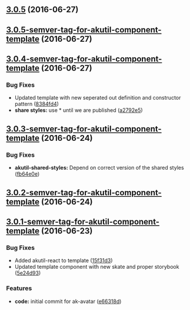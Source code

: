 <a name="3.0.5"></a>
## [3.0.5](https://aui-team-bot/https://bitbucket.org/atlassian/atlaskit-spike/compare/3.0.5-semver-tag-for-akutil-component-template...v3.0.5) (2016-06-27)



<a name="3.0.5-semver-tag-for-akutil-component-template"></a>
## [3.0.5-semver-tag-for-akutil-component-template](https://aui-team-bot/https://bitbucket.org/atlassian/atlaskit-spike/compare/3.0.4-semver-tag-for-akutil-component-template...3.0.5-semver-tag-for-akutil-component-template) (2016-06-27)



<a name="3.0.4-semver-tag-for-akutil-component-template"></a>
## [3.0.4-semver-tag-for-akutil-component-template](https://aui-team-bot/https://bitbucket.org/atlassian/atlaskit-spike/compare/3.0.3-semver-tag-for-akutil-component-template...3.0.4-semver-tag-for-akutil-component-template) (2016-06-27)


### Bug Fixes

* Updated template with new seperated out definition and constructor pattern ([8384fd4](https://aui-team-bot/https://bitbucket.org/atlassian/atlaskit-spike/commits/8384fd4))
* **share styles:** use * until we are published ([a2792e5](https://aui-team-bot/https://bitbucket.org/atlassian/atlaskit-spike/commits/a2792e5))



<a name="3.0.3-semver-tag-for-akutil-component-template"></a>
## [3.0.3-semver-tag-for-akutil-component-template](https://aui-team-bot/https://bitbucket.org/atlassian/atlaskit-spike/compare/3.0.2-semver-tag-for-akutil-component-template...3.0.3-semver-tag-for-akutil-component-template) (2016-06-24)


### Bug Fixes

* **akutil-shared-styles:** Depend on correct version of the shared styles ([fb64e0e](https://aui-team-bot/https://bitbucket.org/atlassian/atlaskit-spike/commits/fb64e0e))



<a name="3.0.2-semver-tag-for-akutil-component-template"></a>
## [3.0.2-semver-tag-for-akutil-component-template](https://aui-team-bot/https://bitbucket.org/atlassian/atlaskit-spike/compare/3.0.1-semver-tag-for-akutil-component-template...3.0.2-semver-tag-for-akutil-component-template) (2016-06-24)



<a name="3.0.1-semver-tag-for-akutil-component-template"></a>
## [3.0.1-semver-tag-for-akutil-component-template](https://aui-team-bot/https://bitbucket.org/atlassian/atlaskit-spike/compare/e66318d...3.0.1-semver-tag-for-akutil-component-template) (2016-06-23)


### Bug Fixes

* Added akutil-react to template ([15f31d3](https://aui-team-bot/https://bitbucket.org/atlassian/atlaskit-spike/commits/15f31d3))
* Updated template component with new skate and proper storybook ([5e24d93](https://aui-team-bot/https://bitbucket.org/atlassian/atlaskit-spike/commits/5e24d93))


### Features

* **code:** initial commit for ak-avatar ([e66318d](https://aui-team-bot/https://bitbucket.org/atlassian/atlaskit-spike/commits/e66318d))



